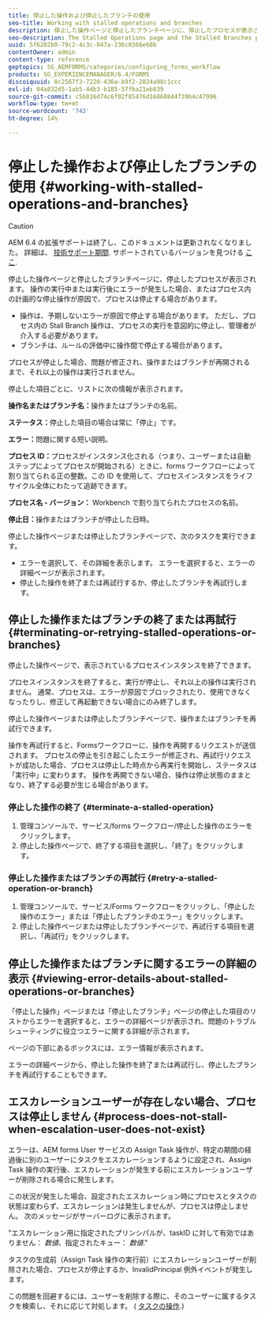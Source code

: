 ```yaml
---
title: 停止した操作および停止したブランチの使用
seo-title: Working with stalled operations and branches
description: 停止した操作ページと停止したブランチページに、停止したプロセスが表示されます。
seo-description: The Stalled Operations page and the Stalled Branches page show the processes that have stalled.
uuid: 5f6202b0-79c2-4c3c-847a-236c0366e60b
contentOwner: admin
content-type: reference
geptopics: SG_AEMFORMS/categories/configuring_forms_workflow
products: SG_EXPERIENCEMANAGER/6.4/FORMS
discoiquuid: 8c2567f3-7220-436a-b9f2-2824a98c1ccc
exl-id: 04a832d5-1ab5-4db3-b185-57fba21eb839
source-git-commit: c5b816d74c6f02f85476d16868844f39b4c47996
workflow-type: tm+mt
source-wordcount: '743'
ht-degree: 14%

---
```


# 停止した操作および停止したブランチの使用 {#working-with-stalled-operations-and-branches}

>[!CAUTION]
>
>AEM 6.4 の拡張サポートは終了し、このドキュメントは更新されなくなりました。 詳細は、 [技術サポート期間](https://helpx.adobe.com/jp/support/programs/eol-matrix.html). サポートされているバージョンを見つける [ここ](https://experienceleague.adobe.com/docs/?lang=ja).

停止した操作ページと停止したブランチページに、停止したプロセスが表示されます。 操作の実行中または実行後にエラーが発生した場合、またはプロセス内の計画的な停止操作が原因で、プロセスは停止する場合があります。

* 操作は、予期しないエラーが原因で停止する場合があります。 ただし、プロセス内の Stall Branch 操作は、プロセスの実行を意図的に停止し、管理者が介入する必要があります。
* ブランチは、ルールの評価中に操作間で停止する場合があります。

プロセスが停止した場合、問題が修正され、操作またはブランチが再開されるまで、それ以上の操作は実行されません。

停止した項目ごとに、リストに次の情報が表示されます。

**操作名またはブランチ名：**&#x200B;操作またはブランチの名前。

**ステータス：**&#x200B;停止した項目の場合は常に「停止」です。

**エラー：**&#x200B;問題に関する短い説明。

**プロセス ID：**&#x200B;プロセスがインスタンス化される（つまり、ユーザーまたは自動ステップによってプロセスが開始される）ときに、forms ワークフローによって割り当てられる正の整数。この ID を使用して、プロセスインスタンスをライフサイクル全体にわたって追跡できます。

**プロセス名 - バージョン：** Workbench で割り当てられたプロセスの名前。

**停止日：**&#x200B;操作またはブランチが停止した日時。

停止した操作ページまたは停止したブランチページで、次のタスクを実行できます。

* エラーを選択して、その詳細を表示します。 エラーを選択すると、エラーの詳細ページが表示されます。
* 停止した操作を終了または再試行するか、停止したブランチを再試行します。

## 停止した操作またはブランチの終了または再試行 {#terminating-or-retrying-stalled-operations-or-branches}

停止した操作ページで、表示されているプロセスインスタンスを終了できます。

プロセスインスタンスを終了すると、実行が停止し、それ以上の操作は実行されません。 通常、プロセスは、エラーが原因でブロックされたり、使用できなくなったりし、修正して再起動できない場合にのみ終了します。

停止した操作ページまたは停止したブランチページで、操作またはブランチを再試行できます。

操作を再試行すると、Formsワークフローに、操作を再開するリクエストが送信されます。 プロセスの停止を引き起こしたエラーが修正され、再試行リクエストが成功した場合、プロセスは停止した時点から再実行を開始し、ステータスは「実行中」に変わります。 操作を再開できない場合、操作は停止状態のままとなり、終了する必要が生じる場合があります。

### 停止した操作の終了 {#terminate-a-stalled-operation}

1. 管理コンソールで、サービス/forms ワークフロー/停止した操作のエラーをクリックします。
1. 停止した操作ページで、終了する項目を選択し、「終了」をクリックします。

### 停止した操作またはブランチの再試行 {#retry-a-stalled-operation-or-branch}

1. 管理コンソールで、サービス/Forms ワークフローをクリックし、「停止した操作のエラー」または「停止したブランチのエラー」をクリックします。
1. 停止した操作ページまたは停止したブランチページで、再試行する項目を選択し、「再試行」をクリックします。

## 停止した操作またはブランチに関するエラーの詳細の表示 {#viewing-error-details-about-stalled-operations-or-branches}

「停止した操作」ページまたは「停止したブランチ」ページの停止した項目のリストからエラーを選択すると、エラーの詳細ページが表示され、問題のトラブルシューティングに役立つエラーに関する詳細が示されます。

ページの下部にあるボックスには、エラー情報が表示されます。

エラーの詳細ページから、停止した操作を終了または再試行し、停止したブランチを再試行することもできます。

## エスカレーションユーザーが存在しない場合、プロセスは停止しません {#process-does-not-stall-when-escalation-user-does-not-exist}

エラーは、AEM forms User サービスの Assign Task 操作が、特定の期間の経過後に別のユーザーにタスクをエスカレーションするように設定され、Assign Task 操作の実行後、エスカレーションが発生する前にエスカレーションユーザーが削除される場合に発生します。

この状況が発生した場合、設定されたエスカレーション時にプロセスとタスクの状態は変わらず、エスカレーションは発生しませんが、プロセスは停止しません。 次のメッセージがサーバーログに表示されます。

&quot;エスカレーション用に指定されたプリンシパルが、taskID に対して有効ではありません： *数値*、指定されたキュー： *数値*.&quot;

タスクの生成前（Assign Task 操作の実行前）にエスカレーションユーザーが削除された場合、プロセスが停止するか、InvalidPrincipal 例外イベントが発生します。

この問題を回避するには、ユーザーを削除する際に、そのユーザーに属するタスクを検索し、それに応じて対処します。 ( [タスクの操作](/help/forms/using/admin-help/tasks.md#working-with-tasks).)
